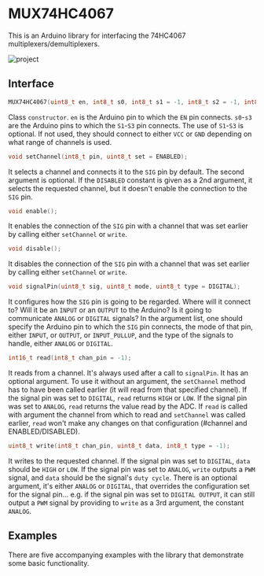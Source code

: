 MUX74HC4067
===========

This is an Arduino library for interfacing the 74HC4067 multiplexers/demultiplexers.

![project](https://github.com/nlamprian/MUX74HC4067/wiki/assets/project.png)

Interface
---------

```cpp
MUX74HC4067(uint8_t en, int8_t s0, int8_t s1 = -1, int8_t s2 = -1, int8_t s3 = -1);
```

Class `constructor`. `en` is the Arduino pin to which the `EN` pin connects. `s0`-`s3` are the Arduino pins to which the `S1`-`S3` pin connects. The use of `S1`-`S3` is optional. If not used, they should connect to either `VCC` or `GND` depending on what range of channels is used.

```cpp
void setChannel(int8_t pin, uint8_t set = ENABLED);
```

It selects a channel and connects it to the `SIG` pin by default. The second argument is optional. If the `DISABLED` constant is given as a 2nd argument, it selects the requested channel, but it doesn't enable the connection to the `SIG` pin.

```cpp
void enable();
```

It enables the connection of the `SIG` pin with a channel that was set earlier by calling either `setChannel` or `write`.

```cpp
void disable();
```

It disables the connection of the `SIG` pin with a channel that was set earlier by calling either `setChannel` or `write`.

```cpp
void signalPin(uint8_t sig, uint8_t mode, uint8_t type = DIGITAL);
```

It configures how the `SIG` pin is going to be regarded. Where will it connect to? Will it be an `INPUT` or an `OUTPUT` to the Arduino? Is it going to communicate `ANALOG` or `DIGITAL` signals? In the argument list, one should specify the Arduino pin to which the `SIG` pin connects, the mode of that pin, either `INPUT`, or `OUTPUT`, or `INPUT_PULLUP`, and the type of the signals to handle, either `ANALOG` or `DIGITAL`.

```cpp
int16_t read(int8_t chan_pin = -1);
```

It reads from a channel. It's always used after a call to `signalPin`. It has an optional argument. To use it without an argument, the `setChannel` method has to have been called earlier (it will read from that specified channel). If the signal pin was set to `DIGITAL`, `read` returns `HIGH` or `LOW`. If the signal pin was set to `ANALOG`, `read` returns the value read by the ADC. If `read` is called with argument the channel from which to read and `setChannel` was called earlier, `read` won't make any changes on that configuration (#channel and ENABLED/DISABLED).

```cpp
uint8_t write(int8_t chan_pin, uint8_t data, int8_t type = -1);
```

It writes to the requested channel. If the signal pin was set to `DIGITAL`, `data` should be `HIGH` or `LOW`. If the signal pin was set to `ANALOG`, `write` outputs a `PWM` signal, and `data` should be the signal's `duty cycle`. There is an optional argument, it's either `ANALOG` or `DIGITAL`, that overrides the configuration set for the signal pin... e.g. if the signal pin was set to `DIGITAL OUTPUT`, it can still output a `PWM` signal by providing to `write` as a 3rd argument, the constant `ANALOG`.

Examples
--------

There are five accompanying examples with the library that demonstrate some basic functionality.

